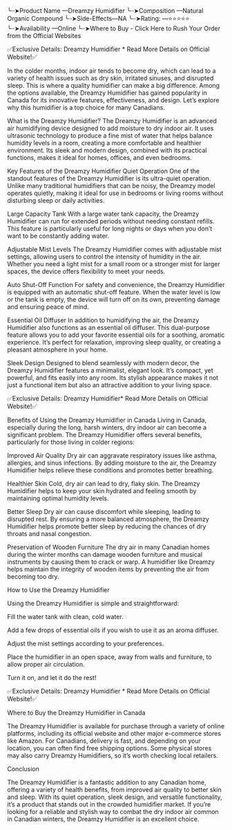 ╰┈➤Product Name —Dreamzy Humidifier
╰┈➤Composition —Natural Organic Compound
╰┈➤Side-Effects—NA
╰┈➤Rating: —⭐⭐⭐⭐⭐
╰┈➤Availability —Online
╰┈➤Where to Buy - Click Here to Rush Your Order from the Official Websites

✅Exclusive Details: Dreamzy Humidifier * Read More Details on Official Website!✅

In the colder months, indoor air tends to become dry, which can lead to a variety of health issues such as dry skin, irritated sinuses, and disrupted sleep. This is where a quality humidifier can make a big difference. Among the options available, the Dreamzy Humidifier has gained popularity in Canada for its innovative features, effectiveness, and design. Let’s explore why this humidifier is a top choice for many Canadians.

What is the Dreamzy Humidifier?
The Dreamzy Humidifier is an advanced air humidifying device designed to add moisture to dry indoor air. It uses ultrasonic technology to produce a fine mist of water that helps balance humidity levels in a room, creating a more comfortable and healthier environment. Its sleek and modern design, combined with its practical functions, makes it ideal for homes, offices, and even bedrooms.

Key Features of the Dreamzy Humidifier
Quiet Operation
One of the standout features of the Dreamzy Humidifier is its ultra-quiet operation. Unlike many traditional humidifiers that can be noisy, the Dreamzy model operates quietly, making it ideal for use in bedrooms or living rooms without disturbing sleep or daily activities.

Large Capacity Tank
With a large water tank capacity, the Dreamzy Humidifier can run for extended periods without needing constant refills. This feature is particularly useful for long nights or days when you don’t want to be constantly adding water.

Adjustable Mist Levels
The Dreamzy Humidifier comes with adjustable mist settings, allowing users to control the intensity of humidity in the air. Whether you need a light mist for a small room or a stronger mist for larger spaces, the device offers flexibility to meet your needs.

Auto Shut-Off Function
For safety and convenience, the Dreamzy Humidifier is equipped with an automatic shut-off feature. When the water level is low or the tank is empty, the device will turn off on its own, preventing damage and ensuring peace of mind.

Essential Oil Diffuser
In addition to humidifying the air, the Dreamzy Humidifier also functions as an essential oil diffuser. This dual-purpose feature allows you to add your favorite essential oils for a soothing, aromatic experience. It’s perfect for relaxation, improving sleep quality, or creating a pleasant atmosphere in your home.

Sleek Design
Designed to blend seamlessly with modern decor, the Dreamzy Humidifier features a minimalist, elegant look. It’s compact, yet powerful, and fits easily into any room. Its stylish appearance makes it not just a functional item but also an attractive addition to your living space.

✅Exclusive Details: Dreamzy Humidifier* Read More Details on Official Website!✅

Benefits of Using the Dreamzy Humidifier in Canada
Living in Canada, especially during the long, harsh winters, dry indoor air can become a significant problem. The Dreamzy Humidifier offers several benefits, particularly for those living in colder regions:

Improved Air Quality
Dry air can aggravate respiratory issues like asthma, allergies, and sinus infections. By adding moisture to the air, the Dreamzy Humidifier helps relieve these conditions and promotes better breathing.

Healthier Skin
Cold, dry air can lead to dry, flaky skin. The Dreamzy Humidifier helps to keep your skin hydrated and feeling smooth by maintaining optimal humidity levels.

Better Sleep
Dry air can cause discomfort while sleeping, leading to disrupted rest. By ensuring a more balanced atmosphere, the Dreamzy Humidifier helps promote better sleep by reducing the chances of dry throats and nasal congestion.

Preservation of Wooden Furniture
The dry air in many Canadian homes during the winter months can damage wooden furniture and musical instruments by causing them to crack or warp. A humidifier like Dreamzy helps maintain the integrity of wooden items by preventing the air from becoming too dry.

How to Use the Dreamzy Humidifier

Using the Dreamzy Humidifier is simple and straightforward:

Fill the water tank with clean, cold water.

Add a few drops of essential oils if you wish to use it as an aroma diffuser.

Adjust the mist settings according to your preferences.

Place the humidifier in an open space, away from walls and furniture, to allow proper air circulation.

Turn it on, and let it do the rest!

✅Exclusive Details: Dreamzy Humidifier * Read More Details on Official Website!✅

Where to Buy the Dreamzy Humidifier in Canada

The Dreamzy Humidifier is available for purchase through a variety of online platforms, including its official website and other major e-commerce stores like Amazon. For Canadians, delivery is fast, and depending on your location, you can often find free shipping options. Some physical stores may also carry Dreamzy Humidifiers, so it’s worth checking local retailers.

Conclusion

The Dreamzy Humidifier is a fantastic addition to any Canadian home, offering a variety of health benefits, from improved air quality to better skin and sleep. With its quiet operation, sleek design, and versatile functionality, it’s a product that stands out in the crowded humidifier market. If you’re looking for a reliable and stylish way to combat the dry indoor air common in Canadian winters, the Dreamzy Humidifier is an excellent choice.

